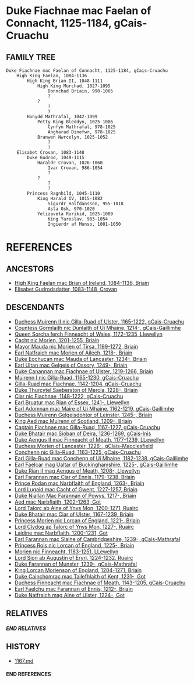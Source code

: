 # Duke Fiachnae mac Faelan of Connacht, 1125-1184, gCais-Cruachu

## FAMILY TREE 
```
Duke Fiachnae mac Faelan of Connacht, 1125-1184, gCais-Cruachu
	High King Faelan, 1084-1136
		High King Brian II, 1048-1111
			High King Murchad, 1027-1095
				Donnchad Briain, 990-1065
				?
			?
				?
				?
		Hunydd Mathrafal, 1042-1099
			Petty King Bleddyn, 1025-1086
				Cynfyn Mathrafal, 978-1025
				Angharad Dinefwr, 978-1025
			Branwen Nwrcelyn, 1025-1052
				?
				?				
	Elisabet Crovan, 1083-1148
		Duke Gudrod, 1049-1115
			Haraldr Crovan, 1026-1060
				Ivar Crovan, 986-1054
				?
			?
				?
				?
		Princess Ragnhild, 1045-1110
			King Harald IV, 1015-1082
				Sigurdr Halfdansson, 955-1018
				Asta Osk, 970-1020
			Yelizaveta Rurikid, 1025-1089
				King Yaroslav, 983-1054
				Ingierdr af Munso, 1001-1050
```


# REFERENCES

## ANCESTORS
* [High King Faelan mac Brian of Ireland, 1084-1136, Briain](faelan_mac_brian_1084.md)
* [Elisabet Gudrodsdatter, 1083-1148, Crovan](elisabet_gudrodsdatter_1083.md)

## DESCENDANTS
* [Duchess Muirenn II nic Gilla-Ruad of Ulster, 1165-1222, gCais-Cruachu](muirenn_ii_nic_gilla-ruad_1165.md)
* [Countess Gormlaith nic Dunlaith of Ui Mhaine, 1214-, gCais-Gaillimhe](gormlaith_nic_dunlaith_1214.md)
* [Queen Sorcha ferch Finneacht of Wales, 1172-1235, Llewellyn](sorcha_ferch_finneacht_1172.md)
* [Cacht nic Morien, 1201-1255, Briain](cacht_nic_morien_1201.md)
* [Mayor Mauda nic Morien of Tirsa, 1199-1272, Briain](mauda_nic_morien_1199.md)
* [Earl Natfraich mac Morien of Ailech, 1218-, Briain](natfraich_mac_morien_1218.md)
* [Duke Eochucan mac Mauda of Lancaster, 1234-, Briain](eochucan_mac_mauda_1234.md)
* [Earl Ultan mac Gelgeis of Ossory, 1249-, Briain](ultan_mac_gelgeis_1249.md)
* [Duke Canannan mac Fiachnae of Ulster, 1219-1266, Briain](canannan_mac_fiachnae_1219.md)
* [Muirenn I nic Gilla-Ruad, 1165-1230, gCais-Cruachu](muirenn_i_nic_gilla-ruad_1165.md)
* [Gilla-Ruad mac Fiachnae, 1142-1204, gCais-Cruachu](gilla-ruad_mac_fiachnae_1142.md)
* [Duke Thurcytel Saeberston of Mercia, 1228-, Briain](thurcytel_saebertson_1228.md)
* [Ciar nic Fiachnae, 1148-1222, gCais-Cruachu](ciar_nic_fiachnae_1148.md)
* [Earl Bruatur mac Rian of Essex, 1241-, Llewellyn](bruatur_mac_rian_1241.md)
* [Earl Adomnan mac Maire of Ui Mhaine, 1162-1219, gCais-Gaillimhe](adomnan_mac_maire_1162.md)
* [Duchess Muirenn Gelgeisdohtor of Leinster, 1245-, Briain](muirenn_gelgeisdohtor_1245.md)
* [King Aed mac Muirenn of Scotland, 1209-, Briain](aed_mac_muirenn_1209.md)
* [Captain Fiachnae mac Gilla-Ruad, 1167-1227, gCais-Cruachu](fiachnae_mac_gilla-ruad_1167.md)
* [Duke Bhatair mac Sioban of Deira, 1236-1269, gCais-Inis](bhatair_mac_sioban_1236.md)
* [Duke Aengus II mac Finneacht of Meath, 1177-1239, LLewellyn](aengus_ii_mac_finneacht_1177.md)
* [Duchess Morien of Lancaster, 1226-, gClais-Macclesfield](morien_1226.md)
* [Conchenn nic Gilla-Ruad, 1163-1225, gCais-Cruachu](conchenn_nic_gilla-ruad_1163.md)
* [Earl Gilla-Ruad mac Conchenn of Ui Mhaine, 1182-1238, gCais-Gaillimhe](gilla-ruad_mac_conchenn_1182.md)
* [Earl Faelcar mag Ualtar of Buckinghamshire, 1225-, gCais-Gaillimhe](faelcar_mag_ualtar_1225.md)
* [Duke Rian II mag Aengus of Meath, 1208-, Llewellyn](rian_ii_mag_aengus_1208.md)
* [Earl Farannan mac Ciar of Ennis, 1179-1238, Briain](farannan_mac_ciar_1179.md)
* [Prince Rodan mac Narbflaith of England, 1263-, Briain](rodan_mac_narbflaith_1263.md)
* [Lord Lugaid mac Cacht of Gwent, 1227-1257, Briain](lugaid_mac_cacht_1227.md)
* [Duke Niallan Mac Farannan of Powys, 1217-, Briain](niallan_mac_farannan_1217.md)
* [Aed mac Narbflaith, 1202-1263, Got](aed_mac_narbflaith_1202.md)
* [Lord Talorc ab Aine of Ynys Mon, 1200-1271, Ruairc](talorc_ab_aine_1200.md)
* [Duke Bhatair mac Ciar of Ulster, 1167-1239, Briain](bhatair_mac_ciar_1167.md)
* [Princess Morien nic Lorcan of England, 1221-, Briain](morien_nic_lorcan_1221.md)
* [Lord Clydog ap Talorc of Ynys Mon, 1227-, Ruairc](clydog_ap_talorc_1227.md)
* [Laidine mac Narbflaith, 1200-1231, Got](laidine_mac_narbflaith_1200.md)
* [Earl Farannan mac Slaine of Cambridgeshire, 1239-, gCais-Mathrafal](farannan_mac_slaine_1239.md)
* [Princess Rois nic Lorcan of England, 1225-, Briain](rois_nic_lorcan_1225.md)
* [Morien nic Finneacht, 1183-1251, LLewellyn](morien_nic_finneacht_1183.md)
* [Lord Sion ab Augustin of Eryri, 1224-1232, Ruairc](sion_ab_augustin_1224.md)
* [Duke Farannan of Munster, 1239-, gCais-Mathrafal](farannan_1239.md)
* [King Lorcan Morienson of England, 1204-1271, Briain](lorcan_morienson_1204.md)
* [Duke Cainchomrac mac Tailefhlaith of Kent, 1231-, Got](cainchomrac_tailefhlaith_1231.md)
* [Duchess Finneacht mac Fiachnae of Meath, 1143-1205, gCais-Cruachu](finneacht_mac_fiachnae_1143.md)
* [Earl Faelchu mac Farannan of Ennis, 1212-, Briain](faelchu_mac_farannan_1212.md)
* [Duke Natfraich mag Aine of Ulster, 1224-, Got](natfraich_mag_aine_1224.md)

## RELATIVES

##### END RELATIVES 
## HISTORY
* [1167.md](../h/1167.md)

#### END REFERENCES
